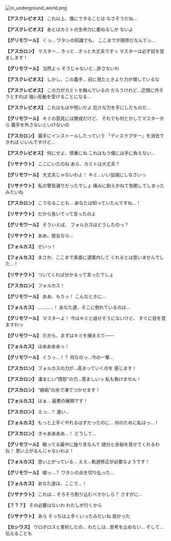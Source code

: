 
![in_underground_world.png](../images/backgrounds/in_underground_world.png)

**【アスクレピオス】**
これ以上、僕にできることは
なさそうだね…

**【アスクレピオス】**
あとはカミトの生命力に委ねるしか
ないよ

**【グリモワール】**
くっ…
ワタシの知識でも、
ここまでが限界だなんてっ…

**【アスカロン】**
マスター…
きっと…きっと大丈夫ですっ
マスターは必ず目を覚まします！

**【グリモワール】**
当然よっ
そうじゃないと…許さないわ

**【アスクレピオス】**
しかし、この義手…
前に見たときより力が増しているな

**【アスクレピオス】**
この力がカミトを蝕んでいるの
だろうけれど…迂闊に外そうとすれば
強い反動を受けることになる…

**【アスクレピオス】**
これはもはや呪いだよ
厄介な力を手にしたものだ…

**【グリモワール】**
キミの意見には賛成だけど、
それでも何とかしてマスターから
義手を外さないといけないの

**【アスカロン】**
義手にインストールしたっていう
「ディスラプター」を消去できれば
いいんですけど…

**【アスクレピオス】**
何にせよ、慎重にね
これはもう僕には手に負えない…

**【リサナウト】**
ここにいたのね
あら、カミトは大丈夫？

**【グリモワール】**
大丈夫じゃないわよ！
キミ…いい加減にしなさいっ

**【リサナウト】**
私の警告通りだったでしょ
痛みに耐えかねて気絶してしまった
みたいね

**【アスカロン】**
こうなることも…
あなたは知っていたんですね…！

**【リサナウト】**
だから急いでって言ったのよ

**【グリモワール】**
そういえば、
フォルカスはどうしたのっ？

**【リサナウト】**
ああ、彼女なら…

**【フォルカス】**
せいっ！

**【フォルカス】**
まさか、ここまで素直に道案内して
くれるとは思いませんでした…！

**【リサナウト】**
ついてくれば分かるって言ったでしょ

**【アスカロン】**
フォルカス！

**【グリモワール】**
ああ、もうっ！
こんなときに…

**【フォルカス】**
…………！
あなた達、そこに倒れているのは…

**【グリモワール】**
マスターよ！
今はキミと話せそうにないけど、
すぐに目を覚ますわっ

**【グリモワール】**
だから、まずはキミを捕まえて――

**【フォルカス】**
はああああっ！

**【グリモワール】**
ぐうっ…！？
何なのっ…今の一撃…

**【アスカロン】**
フォルカスの力が…高まっていくのを
感じます！

**【アスカロン】**
凄まじい“憤怒”の力…羨ましいっ
私も負けません！

**【アスカロン】**
“嫉妬”の氷で凍てつかせます！

**【フォルカス】**
はぁ…
最悪の展開です！

**【アスカロン】**
えっ…？
速い…

**【フォルカス】**
もっと上手くやれるはずだったのに…
何のために私はっ…！

**【アスカロン】**
きゃああああ…！
どうして…

**【グリモワール】**
戦ってる最中に独り言なんて
随分と余裕を見せてくれるわね！
思い上がるんじゃないわよ！

**【フォルカス】**
思い上がっている…
ええ…軌道修正が必要なようです！

**【グリモワール】**
嘘っ…？
ワタシの炎を切り払った…

**【フォルカス】**
あなた達は、ここで…！

**【リサナウト】**
これは…
そろそろ割り込むべきかしら？
さすがに…

**【？？？】**
その必要はないわ
わたしが行くから

**【リサナウト】**
あら
そっちは上手くいったみたいね
良かった

**【カシウス】**
ウロボロスと誓約したの…
わたしは…思考を止めない…
そして…伝えることも